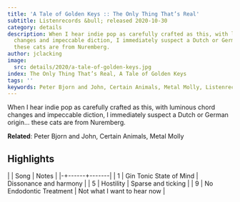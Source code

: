 ```yaml
---
title: 'A Tale of Golden Keys :: The Only Thing That’s Real'
subtitle: Listenrecords &bull; released 2020-10-30
category: details
description: When I hear indie pop as carefully crafted as this, with luminous chord
  changes and impeccable diction, I immediately suspect a Dutch or German origin…
  these cats are from Nuremberg.
author: jclacking
image:
  src: details/2020/a-tale-of-golden-keys.jpg
index: The Only Thing That’s Real, A Tale of Golden Keys
tags: ''
keywords: Peter Bjorn and John, Certain Animals, Metal Molly, Listenrecords
---
```

When I hear indie pop as carefully crafted as this, with luminous chord changes and impeccable diction, I immediately suspect a Dutch or German origin… these cats are from Nuremberg.<!--more-->

**Related**: Peter Bjorn and John, Certain Animals, Metal Molly

## Highlights

| | Song | Notes |
|-+------+-------|
| 1 | Gin Tonic State of Mind | Dissonance and harmony |
| 5 | Hostility | Sparse and ticking |
| 9 | No Endodontic Treatment | Not what I want to hear now |

